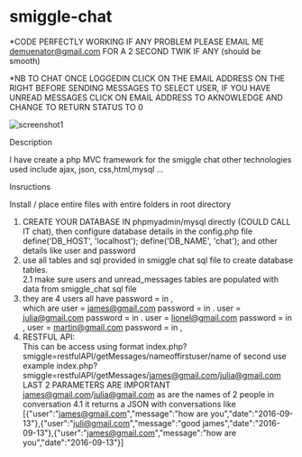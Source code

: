 # smiggle-chat                                                
                                                  
*CODE PERFECTLY WORKING IF ANY PROBLEM PLEASE EMAIL ME demuenator@gmail.com FOR A 2 SECOND TWIK IF ANY (should be smooth)

*NB TO CHAT ONCE LOGGEDIN CLICK ON THE EMAIL ADDRESS ON THE RIGHT BEFORE SENDING MESSAGES TO SELECT USER, IF YOU HAVE UNREAD MESSAGES CLICK ON EMAIL ADDRESS TO AKNOWLEDGE AND CHANGE TO RETURN STATUS  TO 0

![screenshot1](https://cloud.githubusercontent.com/assets/20079524/16377991/704ef126-3c69-11e6-871e-4841ca712580.PNG)

Description

I have create a php MVC framework for the smiggle chat other technologies used include ajax, json, css,html,mysql ...

  Insructions

Install / place entire files with entire folders in root directory

1. CREATE YOUR DATABASE IN phpmyadmin/mysql directly (COULD CALL IT chat), then configure database details in the config.php file
	define('DB_HOST', 'localhost');
	define('DB_NAME', 'chat'); and other details like user and password
2. use all tables and sql provided in smiggle chat  sql file to create database tables.                                               
2.1 make sure users and unread_messages tables are populated with data from smiggle_chat sql file
3. they are 4 users all have password = in ,                                                
which are user = james@gmail.com
password = in . 
user = julia@gmail.com
password = in . 
user = lionel@gmail.com
password = in , 
user = martin@gmail.com
password = in , 
4. RESTFUL API:                                                                                  
This can be access using format index.php?smiggle=restfulAPI/getMessages/nameoffirstuser/name of second use
example index.php?smiggle=restfulAPI/getMessages/james@gmail.com/julia@gmail.com                           
LAST 2 PARAMETERS ARE IMPORTANT james@gmail.com/julia@gmail.com as are the names of 2 people in conversation
 4.1 it returns a JSON with conversations like                                                              
 [{"user":"james@gmail.com","message":"how are you","date":"2016-09-13"},{"user":"juli@gmail.com","message":"good james","date":"2016-09-13"},{"user":"james@gmail.com","message":"how are you","date":"2016-09-13"}]

